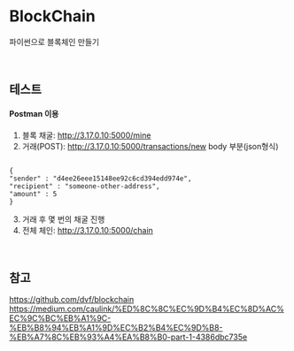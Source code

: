 # BlockChain

파이썬으로 블록체인 만들기

<br>

## 테스트

#### Postman 이용

1. 블록 채굴: http://3.17.0.10:5000/mine
2. 거래(POST): http://3.17.0.10:5000/transactions/new
body 부분(json형식)
<pre><code>
{
"sender" : "d4ee26eee15148ee92c6cd394edd974e",
"recipient" : "someone-other-address",
"amount" : 5
}
</code></pre>
3. 거래 후 몇 번의 채굴 진행
4. 전체 체인: http://3.17.0.10:5000/chain

<br>

## 참고
https://github.com/dvf/blockchain
https://medium.com/caulink/%ED%8C%8C%EC%9D%B4%EC%8D%AC%EC%9C%BC%EB%A1%9C-%EB%B8%94%EB%A1%9D%EC%B2%B4%EC%9D%B8-%EB%A7%8C%EB%93%A4%EA%B8%B0-part-1-4386dbc735e
